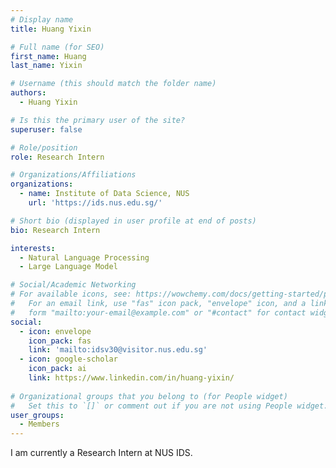 ```yaml
---
# Display name
title: Huang Yixin

# Full name (for SEO)
first_name: Huang
last_name: Yixin

# Username (this should match the folder name)
authors:
  - Huang Yixin

# Is this the primary user of the site?
superuser: false

# Role/position
role: Research Intern

# Organizations/Affiliations
organizations:
  - name: Institute of Data Science, NUS
    url: 'https://ids.nus.edu.sg/'

# Short bio (displayed in user profile at end of posts)
bio: Research Intern

interests:
  - Natural Language Processing
  - Large Language Model

# Social/Academic Networking
# For available icons, see: https://wowchemy.com/docs/getting-started/page-builder/#icons
#   For an email link, use "fas" icon pack, "envelope" icon, and a link in the
#   form "mailto:your-email@example.com" or "#contact" for contact widget.
social:
  - icon: envelope
    icon_pack: fas
    link: 'mailto:idsv30@visitor.nus.edu.sg'
  - icon: google-scholar
    icon_pack: ai
    link: https://www.linkedin.com/in/huang-yixin/
    
# Organizational groups that you belong to (for People widget)
#   Set this to `[]` or comment out if you are not using People widget.
user_groups:
  - Members
---
```


I am currently a Research Intern at NUS IDS.
